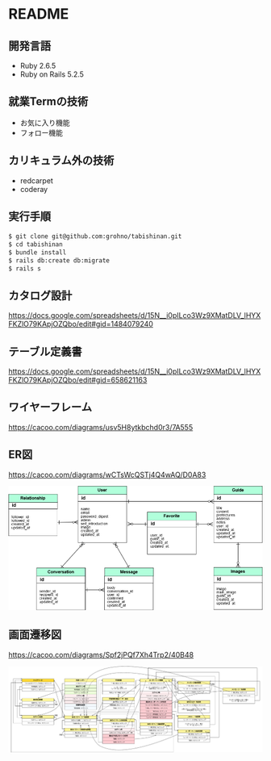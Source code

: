 # README

## 開発言語

- Ruby 2.6.5
- Ruby on Rails 5.2.5


## 就業Termの技術

- お気に入り機能
- フォロー機能


## カリキュラム外の技術

- redcarpet
- coderay


## 実行手順

```
$ git clone git@github.com:grohno/tabishinan.git
$ cd tabishinan
$ bundle install
$ rails db:create db:migrate
$ rails s
```

## カタログ設計
https://docs.google.com/spreadsheets/d/15N__i0pILco3Wz9XMatDLV_lHYXFKZlO79KApjOZQbo/edit#gid=1484079240


## テーブル定義書
https://docs.google.com/spreadsheets/d/15N__i0pILco3Wz9XMatDLV_lHYXFKZlO79KApjOZQbo/edit#gid=658621163


## ワイヤーフレーム
https://cacoo.com/diagrams/usv5H8ytkbchd0r3/7A555


## ER図
https://cacoo.com/diagrams/wCTsWcQSTj4Q4wAQ/D0A83

![ER図](./public/images/Entity_Relationship_Diagram.png)


## 画面遷移図
https://cacoo.com/diagrams/Spf2jPQf7Xh4Trp2/40B48

![画面遷移図](./public/images/Screen_transition_diagram.png)
